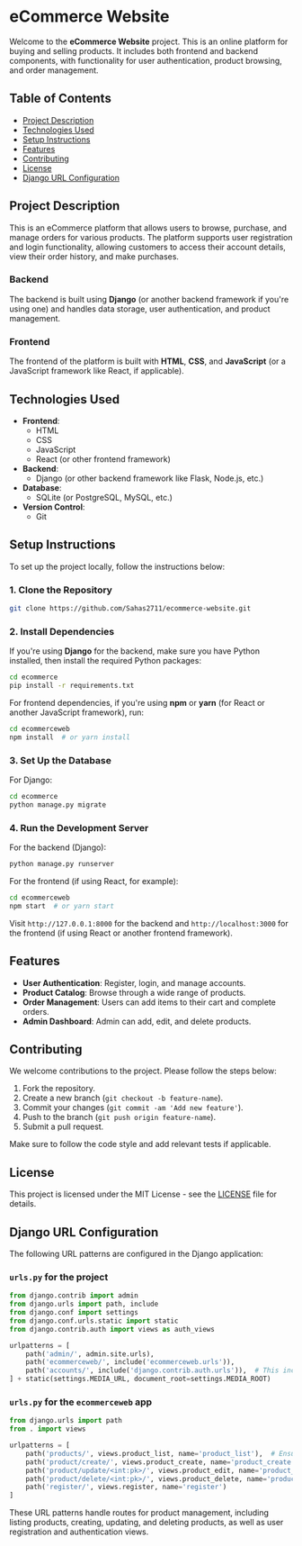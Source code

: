 # eCommerce Website

Welcome to the **eCommerce Website** project. This is an online platform for buying and selling products. It includes both frontend and backend components, with functionality for user authentication, product browsing, and order management.

## Table of Contents

- [Project Description](#project-description)
- [Technologies Used](#technologies-used)
- [Setup Instructions](#setup-instructions)
- [Features](#features)
- [Contributing](#contributing)
- [License](#license)
- [Django URL Configuration](#django-url-configuration)

## Project Description

This is an eCommerce platform that allows users to browse, purchase, and manage orders for various products. The platform supports user registration and login functionality, allowing customers to access their account details, view their order history, and make purchases.

### Backend
The backend is built using **Django** (or another backend framework if you're using one) and handles data storage, user authentication, and product management.

### Frontend
The frontend of the platform is built with **HTML**, **CSS**, and **JavaScript** (or a JavaScript framework like React, if applicable).

## Technologies Used

- **Frontend**: 
  - HTML
  - CSS
  - JavaScript
  - React (or other frontend framework)
- **Backend**: 
  - Django (or other backend framework like Flask, Node.js, etc.)
- **Database**: 
  - SQLite (or PostgreSQL, MySQL, etc.)
- **Version Control**: 
  - Git

## Setup Instructions

To set up the project locally, follow the instructions below:

### 1. Clone the Repository

```bash
git clone https://github.com/Sahas2711/ecommerce-website.git
````

### 2. Install Dependencies

If you're using **Django** for the backend, make sure you have Python installed, then install the required Python packages:

```bash
cd ecommerce
pip install -r requirements.txt
```

For frontend dependencies, if you're using **npm** or **yarn** (for React or another JavaScript framework), run:

```bash
cd ecommerceweb
npm install  # or yarn install
```

### 3. Set Up the Database

For Django:

```bash
cd ecommerce
python manage.py migrate
```

### 4. Run the Development Server

For the backend (Django):

```bash
python manage.py runserver
```

For the frontend (if using React, for example):

```bash
cd ecommerceweb
npm start  # or yarn start
```

Visit `http://127.0.0.1:8000` for the backend and `http://localhost:3000` for the frontend (if using React or another frontend framework).

## Features

* **User Authentication**: Register, login, and manage accounts.
* **Product Catalog**: Browse through a wide range of products.
* **Order Management**: Users can add items to their cart and complete orders.
* **Admin Dashboard**: Admin can add, edit, and delete products.

## Contributing

We welcome contributions to the project. Please follow the steps below:

1. Fork the repository.
2. Create a new branch (`git checkout -b feature-name`).
3. Commit your changes (`git commit -am 'Add new feature'`).
4. Push to the branch (`git push origin feature-name`).
5. Submit a pull request.

Make sure to follow the code style and add relevant tests if applicable.

## License

This project is licensed under the MIT License - see the [LICENSE](LICENSE) file for details.

## Django URL Configuration

The following URL patterns are configured in the Django application:

### `urls.py` for the project

```python
from django.contrib import admin
from django.urls import path, include
from django.conf import settings
from django.conf.urls.static import static
from django.contrib.auth import views as auth_views

urlpatterns = [
    path('admin/', admin.site.urls),
    path('ecommerceweb/', include('ecommerceweb.urls')),
    path('accounts/', include('django.contrib.auth.urls')),  # This includes login, logout, etc.
] + static(settings.MEDIA_URL, document_root=settings.MEDIA_ROOT)
```

### `urls.py` for the `ecommerceweb` app

```python
from django.urls import path
from . import views

urlpatterns = [
    path('products/', views.product_list, name='product_list'),  # Ensure the correct URL name
    path('product/create/', views.product_create, name='product_create'),
    path('product/update/<int:pk>/', views.product_edit, name='product_update'),
    path('product/delete/<int:pk>/', views.product_delete, name='product_delete'),
    path('register/', views.register, name='register')
]
```

These URL patterns handle routes for product management, including listing products, creating, updating, and deleting products, as well as user registration and authentication views.


